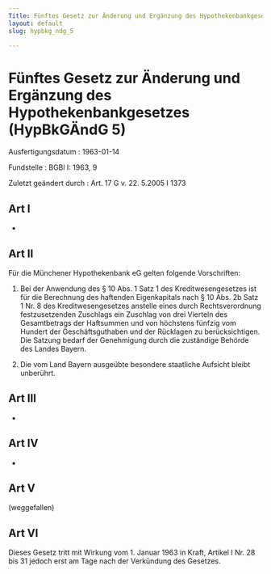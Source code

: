 ```yaml
---
Title: Fünftes Gesetz zur Änderung und Ergänzung des Hypothekenbankgesetzes
layout: default
slug: hypbkg_ndg_5

---
```


# Fünftes Gesetz zur Änderung und Ergänzung des Hypothekenbankgesetzes (HypBkGÄndG 5)

Ausfertigungsdatum
:   1963-01-14

Fundstelle
:   BGBl I: 1963, 9

Zuletzt geändert durch
:   Art. 17 G v. 22. 5.2005 I 1373


## Art I

-


## Art II

Für die Münchener Hypothekenbank eG gelten folgende Vorschriften:

1.  Bei der Anwendung des § 10 Abs. 1 Satz 1 des Kreditwesengesetzes ist
    für die Berechnung des haftenden Eigenkapitals nach § 10 Abs. 2b Satz
    1 Nr. 8 des Kreditwesengesetzes anstelle eines durch Rechtsverordnung
    festzusetzenden Zuschlags ein Zuschlag von drei Vierteln des
    Gesamtbetrags der Haftsummen und von höchstens fünfzig vom Hundert der
    Geschäftsguthaben und der Rücklagen zu berücksichtigen. Die Satzung
    bedarf der Genehmigung durch die zuständige Behörde des Landes Bayern.


2.  Die vom Land Bayern ausgeübte besondere staatliche Aufsicht bleibt
    unberührt.





## Art III

-


## Art IV

-


## Art V

(weggefallen)


## Art VI

Dieses Gesetz tritt mit Wirkung vom 1. Januar 1963 in Kraft,
Artikel I Nr. 28 bis 31              jedoch erst am Tage nach der
Verkündung des Gesetzes.

